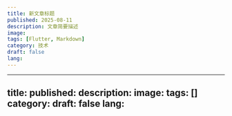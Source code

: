 ```yaml
---
title: 新文章标题
published: 2025-08-11
description: 文章简要描述
image: 
tags: [Flutter, Markdown]
category: 技术
draft: false
lang: 
---
```


---
title: 
published: 
description: 
image: 
tags: []
category: 
draft: false
lang: 
---

